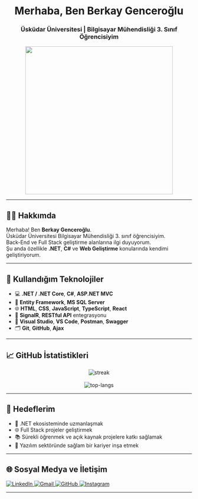 <h1 align="center">Merhaba, Ben Berkay Genceroğlu</h1>
<h3 align="center">Üsküdar Üniversitesi | Bilgisayar Mühendisliği 3. Sınıf Öğrencisiyim</h3>

<p align="center">
  <img src="https://media4.giphy.com/media/v1.Y2lkPTc5MGI3NjExMTVmc2MwdWV2aWFvM2J0Mnh0YTYyNXd0eGl6aGFmYnVqZXdtZHEzOCZlcD12MV9pbnRlcm5hbF9naWZfYnlfaWQmY3Q9Zw/KVr0JbrdBp9KX644Bk/giphy.gif" width="400" />
</p>

---

## 🧑‍💻 Hakkımda

Merhaba! Ben **Berkay Genceroğlu**.  
Üsküdar Üniversitesi Bilgisayar Mühendisliği 3. sınıf öğrencisiyim.  
Back-End ve Full Stack geliştirme alanlarına ilgi duyuyorum.  
Şu anda özellikle **.NET**, **C#** ve **Web Geliştirme** konularında kendimi geliştiriyorum.

---

## 🚀 Kullandığım Teknolojiler

- 💻 **.NET / .NET Core**, **C#**, **ASP.NET MVC**
- 🧠 **Entity Framework**, **MS SQL Server**
- 🌐 **HTML**, **CSS**, **JavaScript**, **TypeScript**, **React**
- 🔌 **SignalR**, **RESTful API** entegrasyonu
- 🧰 **Visual Studio**, **VS Code**, **Postman**, **Swagger**
- 🗂️ **Git**, **GitHub**, **Ajax**

---

## 📈 GitHub İstatistikleri

<p align="center">
  <img src="https://github-readme-streak-stats.herokuapp.com/?user=BerkayGenceroglu&theme=radical&hide_border=true" alt="streak" />
  <br/><br/>
  <img src="https://github-readme-stats.vercel.app/api/top-langs/?username=BerkayGenceroglu&layout=compact&theme=radical&hide_border=true" alt="top-langs" />
</p>

---

## 🎯 Hedeflerim

- 🔭 .NET ekosisteminde uzmanlaşmak  
- 🌐 Full Stack projeler geliştirmek  
- 📚 Sürekli öğrenmek ve açık kaynak projelere katkı sağlamak  
- 💼 Yazılım sektöründe sağlam bir kariyer inşa etmek  

---

## 🌐 Sosyal Medya ve İletişim

<p align="left">
  <a href="https://www.linkedin.com/in/berkay-gencero%C4%9Flu-586b52331/" target="_blank">
    <img src="https://img.shields.io/badge/LinkedIn-0A66C2?style=for-the-badge&logo=linkedin&logoColor=white" alt="LinkedIn" />
  </a>
  <a href="mailto:berkaygenceroglu6@gmail.com">
    <img src="https://img.shields.io/badge/Gmail-EA4335?style=for-the-badge&logo=gmail&logoColor=white" alt="Gmail" />
  </a>
  <a href="https://github.com/BerkayGenceroglu" target="_blank">
    <img src="https://img.shields.io/badge/GitHub-181717?style=for-the-badge&logo=github&logoColor=white" alt="GitHub" />
  </a>
  <a href="https://www.instagram.com/berkay.genceroglu" target="_blank">
    <img src="https://img.shields.io/badge/Instagram-E4405F?style=for-the-badge&logo=instagram&logoColor=white" alt="Instagram" />
  </a>
</p>

---
